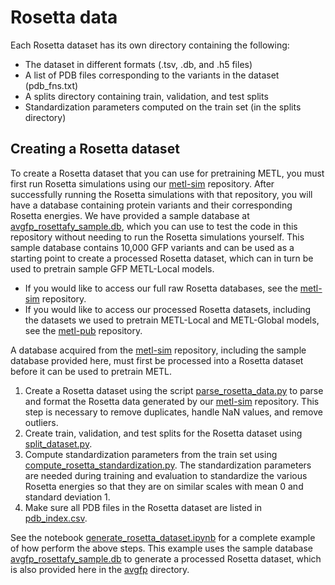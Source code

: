 # Rosetta data

Each Rosetta dataset has its own directory containing the following:
- The dataset in different formats (.tsv, .db, and .h5 files)
- A list of PDB files corresponding to the variants in the dataset (pdb_fns.txt)
- A splits directory containing train, validation, and test splits
- Standardization parameters computed on the train set (in the splits directory)

## Creating a Rosetta dataset

To create a Rosetta dataset that you can use for pretraining METL, you must first run Rosetta simulations using our [metl-sim](https://github.com/gitter-lab/metl-sim) repository.
After successfully running the Rosetta simulations with that repository, you will have a database containing protein variants and their corresponding Rosetta energies.
We have provided a sample database at [avgfp_rosettafy_sample.db](avgfp_rosettafy_sample.db), which you can use to test the code in this repository without needing to run the Rosetta simulations yourself. 
This sample database contains 10,000 GFP variants and can be used as a starting point to create a processed Rosetta dataset, which can in turn be used to pretrain sample GFP METL-Local models.
- If you would like to access our full raw Rosetta databases, see the [metl-sim](https://github.com/gitter-lab/metl-sim) repository.
- If you would like to access our processed Rosetta datasets, including the datasets we used to pretrain METL-Local and METL-Global models, see the [metl-pub](https://github.com/gitter-lab/metl-pub) repository.

A database acquired from the [metl-sim](https://github.com/gitter-lab/metl-sim) repository, including the sample database provided here, must first be processed into a Rosetta dataset before it can be used to pretrain METL.  
1. Create a Rosetta dataset using the script [parse_rosetta_data.py](../../code/parse_rosetta_data.py) to parse and format the Rosetta data generated by our [metl-sim](https://github.com/gitter-lab/metl-sim) repository. This step is necessary to remove duplicates, handle NaN values, and remove outliers. 
2. Create train, validation, and test splits for the Rosetta dataset using [split_dataset.py](../../code/split_dataset.py).
3. Compute standardization parameters from the train set using [compute_rosetta_standardization.py](../../code/compute_standardization.py). The standardization parameters are needed during training and evaluation to standardize the various Rosetta energies so that they are on similar scales with mean 0 and standard deviation 1.
4. Make sure all PDB files in the Rosetta dataset are listed in [pdb_index.csv](pdb_index.csv).

See the notebook [generate_rosetta_dataset.ipynb](../../notebooks/generate_rosetta_dataset.ipynb) for a complete example of how perform the above steps. 
This example uses the sample database [avgfp_rosettafy_sample.db](avgfp_rosettafy_sample.db) to generate a processed Rosetta dataset, which is also provided here in the [avgfp](avgfp) directory.  




